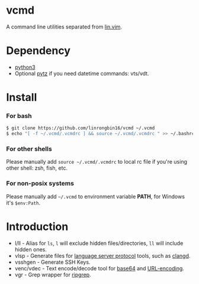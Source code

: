 # vcmd

A command line utilities separated from [lin.vim](https://github.com/linrongbin16/lin.vim).

# Dependency

- [python3](https://www.python.org/)
- Optional [pytz](https://pypi.org/project/pytz/) if you need datetime commands: vts/vdt.

# Install

### For bash

```bash
$ git clone https://github.com/linrongbin16/vcmd ~/.vcmd
$ echo "[ -f ~/.vcmd/.vcmdrc ] && source ~/.vcmd/.vcmdrc " >> ~/.bashrc
```

### For other shells

Please manually add `source ~/.vcmd/.vcmdrc` to local rc file if you're using other shell: zsh, fish, etc.

### For non-posix systems

Please manually add `~/.vcmd` to environment variable **PATH**, for Windows it's `$env:Path`.

# Introduction

- l/ll - Alias for `ls`, `l` will exclude hidden files/directories, `ll` will include hidden ones.
- vlsp - Generate files for [language server protocol](https://microsoft.github.io/language-server-protocol/) tools, such as [clangd](https://clangd.llvm.org/).
- vsshgen - Generate SSH Keys.
- venc/vdec - Text encode/decode tool for [base64](https://en.wikipedia.org/wiki/Base64) and [URL-encoding](https://en.wikipedia.org/wiki/Percent-encoding).
- vgr - Grep wrapper for [ripgrep](https://github.com/BurntSushi/ripgrep).
